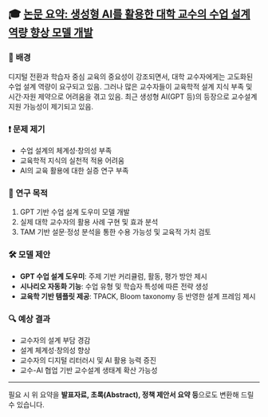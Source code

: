 ## 🎓 **[논문 요약: 생성형 AI를 활용한 대학 교수의 수업 설계 역량 향상 모델 개발](https://github.com/jcshim/cmh/blob/main/multi/multi2.md)**

### 📌 **배경**  
디지털 전환과 학습자 중심 교육의 중요성이 강조되면서, 대학 교수자에게는 고도화된 수업 설계 역량이 요구되고 있음. 그러나 많은 교수자들이 교육학적 설계 지식 부족 및 시간·자원 제약으로 어려움을 겪고 있음. 최근 생성형 AI(GPT 등)의 등장으로 교수설계 지원 가능성이 제기되고 있음.

### ❗ **문제 제기**  
- 수업 설계의 체계성·창의성 부족  
- 교육학적 지식의 실천적 적용 어려움  
- AI의 교육 활용에 대한 실증 연구 부족

### 🎯 **연구 목적**  
1. GPT 기반 수업 설계 도우미 모델 개발  
2. 실제 대학 교수자의 활용 사례 구현 및 효과 분석  
3. TAM 기반 설문·정성 분석을 통한 수용 가능성 및 교육적 가치 검토

### 🛠️ **모델 제안**  
- **GPT 수업 설계 도우미**: 주제 기반 커리큘럼, 활동, 평가 방안 제시  
- **시나리오 자동화 기능**: 수업 유형 및 학습자 특성에 따른 전략 생성  
- **교육학 기반 템플릿 제공**: TPACK, Bloom taxonomy 등 반영한 설계 프레임 제시

### 🔍 **예상 결과**  
- 교수자의 설계 부담 경감  
- 설계 체계성·창의성 향상  
- 교수자의 디지털 리터러시 및 AI 활용 능력 증진  
- 교수-AI 협업 기반 교수설계 생태계 확산 가능성

---

필요 시 위 요약을 **발표자료, 초록(Abstract), 정책 제안서 요약 등**으로도 변환해 드릴 수 있습니다.
